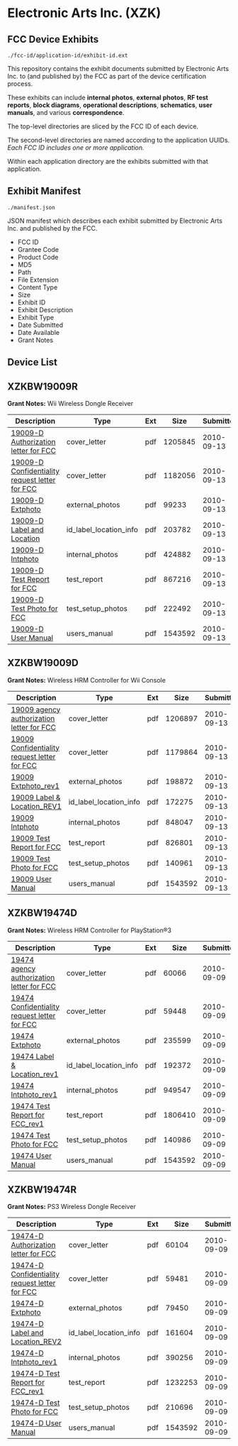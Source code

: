 # Electronic Arts Inc. (XZK)
## FCC Device Exhibits

```
./fcc-id/application-id/exhibit-id.ext
```

This repository contains the exhibit documents submitted by Electronic Arts Inc. to (and published by) the FCC as part of the device certification process.

These exhibits can include **internal photos**, **external photos**, **RF test reports**, **block diagrams**, **operational descriptions**, **schematics**, **user manuals**, and various **correspondence**.

The top-level directories are sliced by the FCC ID of each device.

The second-level directories are named according to the application UUIDs. *Each FCC ID includes one or more application.*

Within each application directory are the exhibits submitted with that application. 

## Exhibit Manifest

```
./manifest.json
```

JSON manifest which describes each exhibit submitted by Electronic Arts Inc. and published by the FCC.

- FCC ID
- Grantee Code
- Product Code
- MD5
- Path
- File Extension
- Content Type
- Size
- Exhibit ID
- Exhibit Description
- Exhibit Type
- Date Submitted
- Date Available
- Grant Notes

## Device List
## XZKBW19009R
**Grant Notes:** Wii Wireless Dongle Receiver

| Description | Type | Ext | Size | Submitted | Available |
| ----------- | ---- | --- | ---- | --------- | --------- |
| [19009-D Authorization letter for FCC](XZKBW19009R/c2f6728a940b23ab7542e8a0e12b104d/1342055.pdf) | cover_letter | pdf | 1205845 | 2010-09-13 | 2010-09-13 |
| [19009-D Confidentiality request letter for FCC](XZKBW19009R/c2f6728a940b23ab7542e8a0e12b104d/1342056.pdf) | cover_letter | pdf | 1182056 | 2010-09-13 | 2010-09-13 |
| [19009-D Extphoto](XZKBW19009R/c2f6728a940b23ab7542e8a0e12b104d/1342057.pdf) | external_photos | pdf | 99233 | 2010-09-13 | 2010-09-13 |
| [19009-D Label and Location](XZKBW19009R/c2f6728a940b23ab7542e8a0e12b104d/1342058.pdf) | id_label_location_info | pdf | 203782 | 2010-09-13 | 2010-09-13 |
| [19009-D Intphoto](XZKBW19009R/c2f6728a940b23ab7542e8a0e12b104d/1342059.pdf) | internal_photos | pdf | 424882 | 2010-09-13 | 2010-09-13 |
| [19009-D Test Report for FCC](XZKBW19009R/c2f6728a940b23ab7542e8a0e12b104d/1342062.pdf) | test_report | pdf | 867216 | 2010-09-13 | 2010-09-13 |
| [19009-D Test Photo for FCC](XZKBW19009R/c2f6728a940b23ab7542e8a0e12b104d/1342063.pdf) | test_setup_photos | pdf | 222492 | 2010-09-13 | 2010-09-13 |
| [19009-D User Manual](XZKBW19009R/c2f6728a940b23ab7542e8a0e12b104d/1340243.pdf) | users_manual | pdf | 1543592 | 2010-09-13 | 2010-09-13 |
## XZKBW19009D
**Grant Notes:** Wireless HRM Controller for Wii Console

| Description | Type | Ext | Size | Submitted | Available |
| ----------- | ---- | --- | ---- | --------- | --------- |
| [19009 agency authorization letter for FCC](XZKBW19009D/55258e64624c98410513701f71bf927c/1342002.pdf) | cover_letter | pdf | 1206897 | 2010-09-13 | 2010-09-13 |
| [19009 Confidentiality request letter for FCC](XZKBW19009D/55258e64624c98410513701f71bf927c/1342003.pdf) | cover_letter | pdf | 1179864 | 2010-09-13 | 2010-09-13 |
| [19009 Extphoto_rev1](XZKBW19009D/55258e64624c98410513701f71bf927c/1342004.pdf) | external_photos | pdf | 198872 | 2010-09-13 | 2010-09-13 |
| [19009 Label & Location_REV1](XZKBW19009D/55258e64624c98410513701f71bf927c/1342005.pdf) | id_label_location_info | pdf | 172275 | 2010-09-13 | 2010-09-13 |
| [19009 Intphoto](XZKBW19009D/55258e64624c98410513701f71bf927c/1342006.pdf) | internal_photos | pdf | 848047 | 2010-09-13 | 2010-09-13 |
| [19009 Test Report for FCC](XZKBW19009D/55258e64624c98410513701f71bf927c/1342009.pdf) | test_report | pdf | 826801 | 2010-09-13 | 2010-09-13 |
| [19009 Test Photo for FCC](XZKBW19009D/55258e64624c98410513701f71bf927c/1342010.pdf) | test_setup_photos | pdf | 140961 | 2010-09-13 | 2010-09-13 |
| [19009 User Manual](XZKBW19009D/55258e64624c98410513701f71bf927c/1340243.pdf) | users_manual | pdf | 1543592 | 2010-09-13 | 2010-09-13 |
## XZKBW19474D
**Grant Notes:** Wireless HRM Controller for PlayStation®3

| Description | Type | Ext | Size | Submitted | Available |
| ----------- | ---- | --- | ---- | --------- | --------- |
| [19474 agency authorization letter for FCC](XZKBW19474D/bccae0151310b3482d7cb9e55026ea46/1340265.pdf) | cover_letter | pdf | 60066 | 2010-09-09 | 2010-09-09 |
| [19474 Confidentiality request letter for FCC](XZKBW19474D/bccae0151310b3482d7cb9e55026ea46/1340266.pdf) | cover_letter | pdf | 59448 | 2010-09-09 | 2010-09-09 |
| [19474 Extphoto](XZKBW19474D/bccae0151310b3482d7cb9e55026ea46/1340267.pdf) | external_photos | pdf | 235599 | 2010-09-09 | 2010-09-09 |
| [19474 Label & Location_rev1](XZKBW19474D/bccae0151310b3482d7cb9e55026ea46/1340268.pdf) | id_label_location_info | pdf | 192372 | 2010-09-09 | 2010-09-09 |
| [19474 Intphoto_rev1](XZKBW19474D/bccae0151310b3482d7cb9e55026ea46/1340269.pdf) | internal_photos | pdf | 949547 | 2010-09-09 | 2010-09-09 |
| [19474 Test Report for FCC_rev1](XZKBW19474D/bccae0151310b3482d7cb9e55026ea46/1340272.pdf) | test_report | pdf | 1806410 | 2010-09-09 | 2010-09-09 |
| [19474 Test Photo for FCC](XZKBW19474D/bccae0151310b3482d7cb9e55026ea46/1340273.pdf) | test_setup_photos | pdf | 140986 | 2010-09-09 | 2010-09-09 |
| [19474 User Manual](XZKBW19474D/bccae0151310b3482d7cb9e55026ea46/1340243.pdf) | users_manual | pdf | 1543592 | 2010-09-09 | 2010-09-09 |
## XZKBW19474R
**Grant Notes:** PS3 Wireless Dongle Receiver

| Description | Type | Ext | Size | Submitted | Available |
| ----------- | ---- | --- | ---- | --------- | --------- |
| [19474-D Authorization letter for FCC](XZKBW19474R/d3441dada9dd26873ddcc740ea9b191b/1340234.pdf) | cover_letter | pdf | 60104 | 2010-09-09 | 2010-09-09 |
| [19474-D Confidentiality request letter for FCC](XZKBW19474R/d3441dada9dd26873ddcc740ea9b191b/1340235.pdf) | cover_letter | pdf | 59481 | 2010-09-09 | 2010-09-09 |
| [19474-D Extphoto](XZKBW19474R/d3441dada9dd26873ddcc740ea9b191b/1340236.pdf) | external_photos | pdf | 79450 | 2010-09-09 | 2010-09-09 |
| [19474-D Label and Location_REV2](XZKBW19474R/d3441dada9dd26873ddcc740ea9b191b/1340621.pdf) | id_label_location_info | pdf | 161604 | 2010-09-09 | 2010-09-09 |
| [19474-D Intphoto_rev1](XZKBW19474R/d3441dada9dd26873ddcc740ea9b191b/1340238.pdf) | internal_photos | pdf | 390256 | 2010-09-09 | 2010-09-09 |
| [19474-D Test Report for FCC_rev1](XZKBW19474R/d3441dada9dd26873ddcc740ea9b191b/1340241.pdf) | test_report | pdf | 1232253 | 2010-09-09 | 2010-09-09 |
| [19474-D Test Photo for FCC](XZKBW19474R/d3441dada9dd26873ddcc740ea9b191b/1340242.pdf) | test_setup_photos | pdf | 210696 | 2010-09-09 | 2010-09-09 |
| [19474-D User Manual](XZKBW19474R/d3441dada9dd26873ddcc740ea9b191b/1340243.pdf) | users_manual | pdf | 1543592 | 2010-09-09 | 2010-09-09 |
